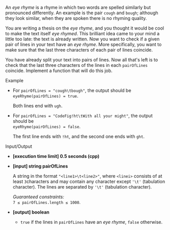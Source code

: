
An  _eye rhyme_  is a rhyme in which two words are spelled similarly but pronounced differently. An example is the pair  `cough`  and  `bough`; although they look similar, when they are spoken there is no rhyming quality.

You are writing a thesis on the  _eye rhyme_, and you thought it would be cool to make the text itself  _eye rhymed_. This brilliant idea came to your mind a little too late: the text is already written. Now you want to check if a given pair of lines in your text have an  _eye rhyme_. More specifically, you want to make sure that the last three characters of each pair of lines coincide.

You have already split your text into pairs of lines. Now all that's left is to check that the last three characters of the lines in each  `pairOfLines`  coincide. Implement a function that will do this job.

Example

-   For  `pairOfLines = "cough\tbough"`, the output should be  
    `eyeRhyme(pairOfLines) = true`.
    
    Both lines end with  `ugh`.
    
-   For  `pairOfLines = "CodeFig!ht\tWith all your might"`, the output should be  
    `eyeRhyme(pairOfLines) = false`.
    
    The first line ends with  `!ht`, and the second one ends with  `ght`.
    

Input/Output

-   **[execution time limit] 0.5 seconds (cpp)**
    
-   **[input] string pairOfLines**
    
    A string in the format  `"<line1>\t<line2>"`, where  `<linei>`  consists of at least  `3`characters and may contain any character except  `'\t'`  (tabulation character). The lines are separated by  `'\t'`  (tabulation character).
    
    _Guaranteed constraints:_  
    `7 ≤ pairOfLines.length ≤ 1000`.
    
-   **[output] boolean**
    
    -   `true`  if the lines in  `pairOfLines`  have an  _eye rhyme_,  `false`  otherwise.